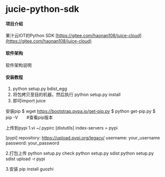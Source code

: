 # jucie-python-sdk

#### 项目介绍
果汁云IOT的Python SDK
[https://gitee.com/haonan108/juice-cloud](https://gitee.com/haonan108/juice-cloud)


#### 软件架构
软件架构说明


#### 安装教程

1. python setup.py bdist_egg
2. 将包拷贝至目的机器，然后执行 python setup.py install
3. 即可import juice

安装pip
$ wget https://bootstrap.pypa.io/get-pip.py
$ python get-pip.py
$ pip -V　　#查看pip版本

上传到pypi
1.vi ~/.pypirc
  [distutils]
  index-servers =
       pypi

  [pypi]
  repository: https://upload.pypi.org/legacy/
  username: your_username
  password: your_password

2.打包上传
  python setup.py check
  python setup.py sdist
  python setup.py sdist upload -r pypi
  
3.安装
  pip install guozhi
